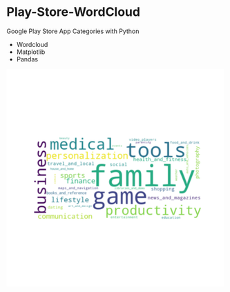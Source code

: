 # Play-Store-WordCloud
Google Play Store App Categories with Python

- Wordcloud
- Matplotlib
- Pandas

![Word Image](pltword.png)
